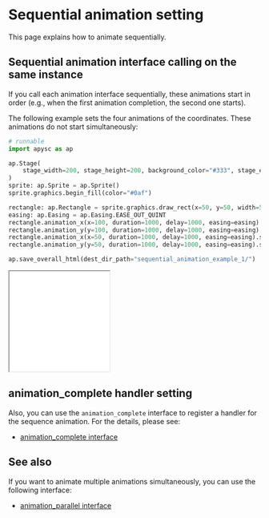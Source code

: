 # Sequential animation setting

This page explains how to animate sequentially.

## Sequential animation interface calling on the same instance

If you call each animation interface sequentially, these animations start in order (e.g., when the first animation completion, the second one starts).

The following example sets the four animations of the coordinates. These animations do not start simultaneously:

```py
# runnable
import apysc as ap

ap.Stage(
    stage_width=200, stage_height=200, background_color="#333", stage_elem_id="stage"
)
sprite: ap.Sprite = ap.Sprite()
sprite.graphics.begin_fill(color="#0af")

rectangle: ap.Rectangle = sprite.graphics.draw_rect(x=50, y=50, width=50, height=50)
easing: ap.Easing = ap.Easing.EASE_OUT_QUINT
rectangle.animation_x(x=100, duration=1000, delay=1000, easing=easing).start()
rectangle.animation_y(y=100, duration=1000, delay=1000, easing=easing).start()
rectangle.animation_x(x=50, duration=1000, delay=1000, easing=easing).start()
rectangle.animation_y(y=50, duration=1000, delay=1000, easing=easing).start()

ap.save_overall_html(dest_dir_path="sequential_animation_example_1/")
```

<iframe src="static/sequential_animation_example_1/index.html" width="200" height="200"></iframe>

## animation_complete handler setting

Also, you can use the `animation_complete` interface to register a handler for the sequence animation. For the details, please see:

- [animation_complete interface](animation_complete.md)

## See also

If you want to animate multiple animations simultaneously, you can use the following interface:

- [animation_parallel interface](animation_parallel.md)